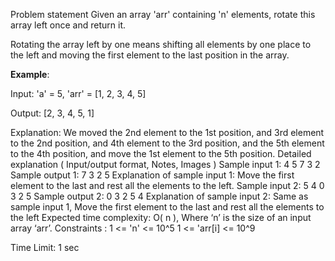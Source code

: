 Problem statement
Given an array 'arr' containing 'n' elements, rotate this array left once and return it.

Rotating the array left by one means shifting all elements by one place to the left and moving the first element to the last position in the array.


**Example**:

Input: 'a' = 5, 'arr' = [1, 2, 3, 4, 5]

Output: [2, 3, 4, 5, 1]

Explanation: We moved the 2nd element to the 1st position, and 3rd element to the 2nd position, and 4th element to the 3rd position, and the 5th element to the 4th position, and move the 1st element to the 5th position.
Detailed explanation ( Input/output format, Notes, Images )
Sample input 1:
4
5 7 3 2 
Sample output 1:
7 3 2 5
Explanation of sample input 1:
Move the first element to the last and rest all the elements to the left.
Sample input 2:
5
4 0 3 2 5 
Sample output 2:
0 3 2 5 4
Explanation of sample input 2:
Same as sample input 1, Move the first element to the last and rest all the elements to the left
Expected time complexity:
O( n ), Where ‘n’ is the size of an input array ‘arr’.
Constraints :
1 <= 'n' <= 10^5
1 <= 'arr[i] <= 10^9

Time Limit: 1 sec
